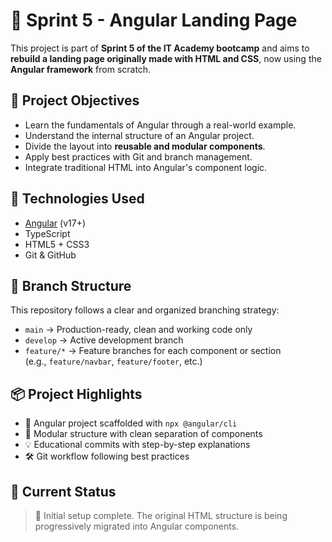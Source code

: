 # 🚀 Sprint 5 - Angular Landing Page

This project is part of **Sprint 5 of the IT Academy bootcamp** and aims to **rebuild a landing page originally made with HTML and CSS**, now using the **Angular framework** from scratch.

## 🎯 Project Objectives

- Learn the fundamentals of Angular through a real-world example.
- Understand the internal structure of an Angular project.
- Divide the layout into **reusable and modular components**.
- Apply best practices with Git and branch management.
- Integrate traditional HTML into Angular's component logic.

## 🧠 Technologies Used

- [Angular](https://angular.io/) (v17+)
- TypeScript
- HTML5 + CSS3
- Git & GitHub

## 🌿 Branch Structure

This repository follows a clear and organized branching strategy:

- `main` → Production-ready, clean and working code only
- `develop` → Active development branch
- `feature/*` → Feature branches for each component or section  
  (e.g., `feature/navbar`, `feature/footer`, etc.)

## 📦 Project Highlights

- 🧱 Angular project scaffolded with `npx @angular/cli`
- 📁 Modular structure with clean separation of components
- 💡 Educational commits with step-by-step explanations
- 🛠️ Git workflow following best practices

## 📝 Current Status

> 🔧 Initial setup complete. The original HTML structure is being progressively migrated into Angular components.
